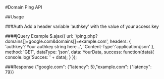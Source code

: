 #Domain Ping API

##Usage

###Auth
Add a header variable 'authkey' with the value of your access key

####jQuery Example
$.ajax({
    url: '/ping.php?domains[]=google.com&domains[]=example.com',
    headers: {
        'authkey':'Your authkey string here...',
        'Content-Type':'application/json'
    },
    method: 'GET',
    dataType: 'json',
    data: YourData,
    success: function(data){
        console.log('Succes: ' + data);
    }
});

###Response
{"google.com": {"latency": 5},"example.com": {"latency": 79}}
